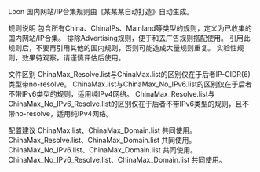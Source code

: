 Loon   国内网站/IP合集规则由《某某某自动打造》自动生成。

规则说明
包含所有China、ChinaIPs、Mainland等类型的规则，定义为已收集的国内网站/IP合集。
排除Advertising规则，便于和去广告规则搭配使用。
引用此规则后，不要再引用其他的国内规则，否则可能造成大量规则重复。
实验性规则，效果待观察，请谨慎评估后使用。

文件区别
ChinaMax_Resolve.list与ChinaMax.list的区别仅在于后者IP-CIDR(6)类型带no-resolve。
ChinaMax.list与ChinaMax_No_IPv6.list的区别仅在于后者不带IPv6类型的规则，适用纯IPv4网络。
ChinaMax_Resolve.list与ChinaMax_No_IPv6_Resolve.list的区别仅在于后者不带IPv6类型的规则，且不带no-resolve，适用纯IPv4网络。

配置建议
ChinaMax.list、ChinaMax_Domain.list 共同使用。
ChinaMax_Resolve.list、ChinaMax_Domain.list 共同使用。
ChinaMax_No_IPv6.list、ChinaMax_Domain.list 共同使用。
ChinaMax_No_IPv6_Resolve.list、ChinaMax_Domain.list 共同使用。